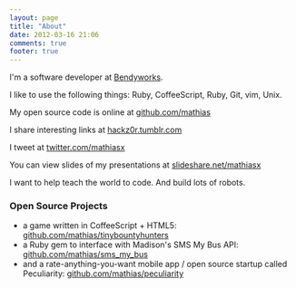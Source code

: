 ```yaml
---
layout: page
title: "About"
date: 2012-03-16 21:06
comments: true
footer: true
--- 
```


I'm a software developer at [Bendyworks](http://bendyworks.com).

I like to use the following things: Ruby, CoffeeScript, Ruby, Git, vim, Unix.

My open source code is online at [github.com/mathias](https://github.com/mathias)

I share interesting links at [hackz0r.tumblr.com](http://hackz0r.tumblr.com)

I tweet at [twitter.com/mathiasx](https://twitter.com/mathiasx)

You can view slides of my presentations at [slideshare.net/mathiasx](http://www.slideshare.net/mathiasx)

I want to help teach the world to code. And build lots of robots.
<p></p>

### Open Source Projects
<p></p>

* a game written in CoffeeScript + HTML5: [github.com/mathias/tinybountyhunters](https://github.com/mathias/tinybountyhunters)
* a Ruby gem to interface with Madison's SMS My Bus API: [github.com/mathias/sms_my_bus](https://github.com/mathias/sms_my_bus)
* and a rate-anything-you-want mobile app / open source startup called Peculiarity: [github.com/mathias/peculiarity](https://github.com/mathias/peculiarity)

